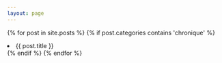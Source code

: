 ```yaml
---
layout: page
---
```


{% for post in site.posts %}
  {% if post.categories contains 'chronique' %}
  <li>{{ post.title }}</li>
  {% endif %}
{% endfor %}
